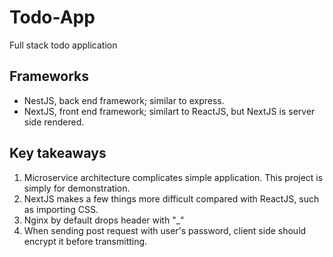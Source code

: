 # Todo-App
Full stack todo application

## Frameworks
- NestJS, back end framework; similar to express.
- NextJS, front end framework; similart to ReactJS, but NextJS is server side rendered.

## Key takeaways
1. Microservice architecture complicates simple application. This project is simply for demonstration.
2. NextJS makes a few things more difficult compared with ReactJS, such as importing CSS.
3. Nginx by default drops header with "_"
4. When sending post request with user's password, client side should encrypt it before transmitting.
